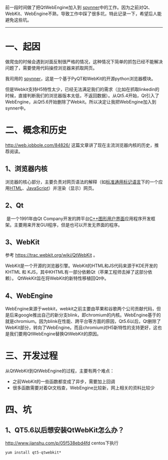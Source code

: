 前一段时间做了把QtWebEngine加入到 [spynner](https://github.com/makinacorpus/spynner)中的工作。因为之前对Qt、WebKit、WebEngine不熟，导致工作中踩了很多坑，特此记录一下，希望后人能避免这些坑。

-------

# 一、起因

做爬虫的时候会遇到对面反制很严格的情况，这种情况下简单的抓包已经不能解决问题了，需要使用代码操控浏览器来抓取网页。

我司用的 [spynner](https://github.com/makinacorpus/spynner)，这是一个基于PyQT和WebKit的开源python浏览器模块。

但是Webkit支持H5特性太少，已经无法满足我们的需求（比如在抓取linkedin的时候，直接判断我们的浏览器版本太低，不返回数据）。从Qt5.4开始，Qt引入了WebEngine，从Qt5.6开始删除了Webkit。所以决定让我把WebEngine加入到synner中。

# 二、概念和历史
http://web.jobbole.com/84826/ 这篇文章讲了现在主流浏览器内核的历史，推荐阅读。

## 1、浏览器内核
浏览器的核心部分，主要负责对网页语法的解释（如[标准通用标记语言](https://baike.baidu.com/item/%E6%A0%87%E5%87%86%E9%80%9A%E7%94%A8%E6%A0%87%E8%AE%B0%E8%AF%AD%E8%A8%80)下的一个应用[HTML](https://baike.baidu.com/item/HTML)、[JavaScript](https://baike.baidu.com/item/JavaScript)）并渲染（显示）网页。

## 2、Qt
 是一个1991年由Qt Company开发的跨平台[C++](https://baike.baidu.com/item/C%2B%2B)[图形用户界面](https://baike.baidu.com/item/%E5%9B%BE%E5%BD%A2%E7%94%A8%E6%88%B7%E7%95%8C%E9%9D%A2)应用程序开发框架。主要用来开发GUI程序，但是也可以开发无界面的程序。

## 3、WebKit
参考 https://trac.webkit.org/wiki/QtWebKit 。

WebKit是一个开源的浏览器引擎。WebKit的HTML和JS代码来源于KDE开发的KHTML 和 KJS，其中KHTML有一部分依赖Qt（苹果工程师去掉了这部分依赖）。 QtWekKit旨在将WebKit的新特性移植回Qt中。

## 4、WebEngine
WebEngine来源于webkit，webkit之前主要由苹果和谷歌两个公司贡献代码，但是后来google推出自己的新分支blink，即chromium的内核。WebEngine基于的就是chromium。因为blink在性能、跨平台等方面的原因，Qt5.6以后，Qt删除了WebKit部分，转向了WebEngine。而且chromium对H5新特性的支持更好，这也是我们要用QtWebEngine替换QtWebKit的原因。


# 三、开发过程
 从QtWebKit到QtWebEngine的过程，主要有两个难点：
*  之前WebKit的一些函数都变成了异步，需要加上回调
*  很多函数需要对着Qt文档查，WebEngine比较新，网上相关的资料比较少

# 四、坑

## 1、QT5.6以后想安装QtWebKit怎么办？
http://www.jianshu.com/p/05f538ebd4fd
centos下执行
```
yum install qt5-qtwebkit*
```
